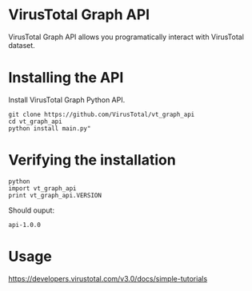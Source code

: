# VirusTotal Graph API

VirusTotal Graph API allows you programatically interact with VirusTotal dataset.

# Installing the API
Install VirusTotal Graph Python API.
```
git clone https://github.com/VirusTotal/vt_graph_api
cd vt_graph_api
python install main.py"
```

# Verifying the installation

```
python
import vt_graph_api
print vt_graph_api.VERSION
```

Should ouput:
```
api-1.0.0
```

# Usage

https://developers.virustotal.com/v3.0/docs/simple-tutorials
